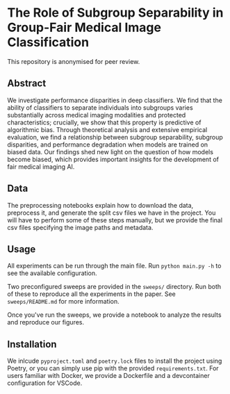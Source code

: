 # The Role of Subgroup Separability in Group-Fair Medical Image Classification

This repository is anonymised for peer review.

## Abstract

We investigate performance disparities in deep classifiers. We find that the ability of classifiers to separate individuals into subgroups varies substantially across medical imaging modalities and protected characteristics; crucially, we show that this property is predictive of algorithmic bias. Through theoretical analysis and extensive empirical evaluation, we find a relationship between subgroup separability, subgroup disparities, and performance degradation when models are trained on biased data. Our findings shed new light on the question of how models become biased, which provides important insights for the development of fair medical imaging AI.

## Data

The preprocessing notebooks explain how to download the data, preprocess it, and generate the split csv files we have in the project. You will have to perform some of these steps manually, but we provide the final csv files specifying the image paths and metadata.

## Usage

All experiments can be run through the main file. Run `python main.py -h` to see the available configuration.

Two preconfigured sweeps are provided in the `sweeps/` directory. Run both of these to reproduce all the experiments in the paper. See `sweeps/README.md` for more information.

Once you've run the sweeps, we provide a notebook to analyze the results and reproduce our figures.

## Installation

We inlcude `pyproject.toml` and `poetry.lock` files to install the project using Poetry, or you can simply use pip with the provided `requirements.txt`. For users familiar with Docker, we provide a Dockerfile and a devcontainer configuration for VSCode.
